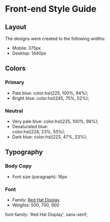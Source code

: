 # Front-end Style Guide

## Layout

The designs were created to the following widths:

- Mobile: 375px
- Desktop: 1440px

## Colors

### Primary

- Pale blue: 
color:hsl(225, 100%, 94%);
- Bright blue: 
color:hsl(245, 75%, 52%);

### Neutral

- Very pale blue: 
color:hsl(225, 100%, 98%);
- Desaturated blue:  
color:hsl(224, 23%, 55%);
- Dark blue: 
color:hsl(223, 47%, 23%);

## Typography

### Body Copy

- Font size (paragraph): 16px

### Font

- Family: [Red Hat Display](https://fonts.google.com/specimen/Red+Hat+Display)
- Weights: 500, 700, 900

font-family: 'Red Hat Display', sans-serif;